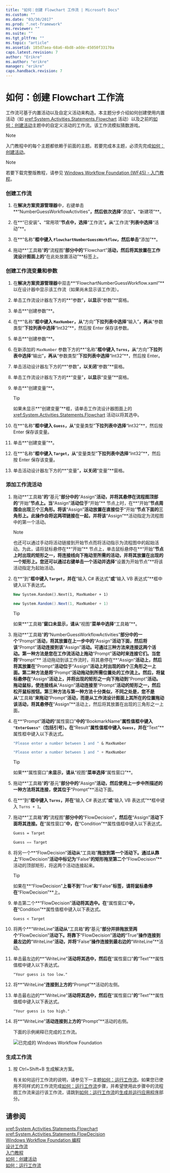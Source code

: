 ```yaml
---
title: "如何：创建 Flowchart 工作流 | Microsoft Docs"
ms.custom: ""
ms.date: "03/30/2017"
ms.prod: ".net-framework"
ms.reviewer: ""
ms.suite: ""
ms.tgt_pltfrm: ""
ms.topic: "article"
ms.assetid: 185d7aea-68a6-4bd8-adde-45050f33170a
caps.latest.revision: 7
author: "Erikre"
ms.author: "erikre"
manager: "erikre"
caps.handback.revision: 7
---
```

# 如何：创建 Flowchart 工作流
工作流可基于内置活动以及自定义活动来构造。本主题分步介绍如何创建使用内置活动（如 <xref:System.Activities.Statements.Flowchart> 活动）以及之前的[如何：创建活动](../../../docs/framework/windows-workflow-foundation//how-to-create-an-activity.md)主题中的自定义活动的工作流。该工作流模拟猜数游戏。  
  
> [!NOTE]
>  入门教程中的每个主题都依赖于前面的主题。若要完成本主题，必须先完成[如何：创建活动](../../../docs/framework/windows-workflow-foundation//how-to-create-an-activity.md)。  
  
> [!NOTE]
>  若要下载完整版教程，请参见 [Windows Workflow Foundation \(WF45\) \- 入门教程](http://go.microsoft.com/fwlink/?LinkID=248976)。  
  
### 创建工作流  
  
1.  在**解决方案资源管理器**中，右键单击**“NumberGuessWorkflowActivities”**，然后依次选择**“添加”**、**“新建项”**。  
  
2.  在**“已安装”**、**“常用项”**节点中，选择**“工作流”**。从**“工作流”**列表中选择**“活动”**。  
  
3.  在**“名称”**框中键入 `FlowchartNumberGuessWorkflow`，然后单击**“添加”**。  
  
4.  拖动**“工具箱”**的**“流程图”**部分中的**“Flowchart”**活动，然后将其放置在工作流设计图面上的**“在此处放置活动”**标签上。  
  
### 创建工作流变量和参数  
  
1.  在**解决方案资源管理器**中双击**“FlowchartNumberGuessWorkflow.xaml”**以在设计器中显示该工作流（如果尚未显示该工作流）。  
  
2.  单击工作流设计器左下方的**“参数”**，以显示**“参数”**窗格。  
  
3.  单击**“创建参数”**。  
  
4.  在**“名称”**框中键入 `MaxNumber`，从**“方向”**下拉列表中选择**“输入”**，再从**“参数类型”**下拉列表中选择**“Int32”**，然后按 Enter 保存该参数。  
  
5.  单击**“创建参数”**。  
  
6.  在新添加的 `MaxNumber` 参数下方的**“名称”**框中键入 `Turns`，从**“方向”**下拉列表中选择**“输出”**，再从**“参数类型”**下拉列表中选择**“Int32”**，然后按 Enter。  
  
7.  单击活动设计器左下方的**“参数”**，以关闭**“参数”**窗格。  
  
8.  单击工作流设计器左下方的**“变量”**，以显示**“变量”**窗格。  
  
9. 单击**“创建变量”**。  
  
    > [!TIP]
    >  如果未显示**“创建变量”**框，请单击工作流设计器图面上的 <xref:System.Activities.Statements.Flowchart> 活动以将其选中。  
  
10. 在**“名称”**框中键入 `Guess`，从**“变量类型”**下拉列表中选择**“Int32”**，然后按 Enter 保存该变量。  
  
11. 单击**“创建变量”**。  
  
12. 在**“名称”**框中键入 `Target`，从**“变量类型”**下拉列表中选择**“Int32”**，然后按 Enter 保存该变量。  
  
13. 单击活动设计器左下方的**“变量”**，以关闭**“变量”**窗格。  
  
### 添加工作流活动  
  
1.  拖动**“工具箱”**的**“基元”**部分中的**“Assign”**活动，并将其悬停在流程图顶部的**“开始”**节点上。当**“Assign”**活动位于**“开始”** 节点上时，在**“开始”**节点周围会出现三个三角形。将该**“Assign”**活动放置在直接位于**“开始”**节点下面的三角形上。此操作会将这两项链接在一起，并将该**“Assign”**活动指定为流程图中的第一个活动。  
  
    > [!NOTE]
    >  也还可以通过手动将活动链接到开始节点而将活动指示为流程图中的起始活动。为此，请将鼠标悬停在**“开始”** 节点上，单击鼠标悬停在**“开始”**节点上时出现的矩形之一，将连接线向下拖动至所需的活动，并将其放置在出现的一个矩形上。您还可以通过右键单击一个活动并选择**“设置为开始节点”**将该活动指定为起始活动。  
  
2.  在**“到”**框中键入 `Target`，并在**“输入 C\# 表达式”**或**“输入 VB 表达式”**框中键入以下表达式。  
  
    ```vb  
    New System.Random().Next(1, MaxNumber + 1)  
    ```  
  
    ```csharp  
    new System.Random().Next(1, MaxNumber + 1)  
    ```  
  
    > [!TIP]
    >  如果**“工具箱”**窗口未显示，请从**“视图”**菜单中选择**“工具箱”**。  
  
3.  拖动**“工具箱”**的**“NumberGuessWorkflowActivities”**部分中的一个**“Prompt”**活动，将其放置在上一步中的**“Assign”**活动下面，然后将该**“Prompt”**活动连接到该**“Assign”**活动。可通过三种方法来连接这两个活动。第一种方法是您在工作流活动上拖动**“Prompt”**活动时来连接它们。当您将**“Prompt”** 活动拖动到该工作流时，将其悬停在**“Assign”**活动上，然后将其放置在**“Prompt”**活动位于**“Assign”**活动上时出现的四个三角形之一上面。第二种方法是将**“Prompt”**活动拖动到所需位置处的工作流上。然后，将鼠标悬停在**“Assign”**活动上，并将出现的矩形之一向下拖动到**“Prompt”**活动。拖动鼠标，使连接线从**“Assign”**活动连接至**“Prompt”**活动的矩形之一，然后松开鼠标按钮。第三种方法与第一种方法十分类似，不同之处是，您不是从**“工具箱”**来拖动**“Prompt”**活动，而是从工作流设计图面上其所在的位置拖动该活动，将其悬停在**“Assign”**活动上，然后将其放置在出现的三角形之一上面。  
  
4.  在**“Prompt”**活动的**“属性窗口”**中的**“BookmarkName”**属性值框中键入 `"EnterGuess"`（包括引号）。在**“Result”**属性值框中键入 `Guess`，并在**“Text”**属性框中键入以下表达式。  
  
    ```vb  
    "Please enter a number between 1 and " & MaxNumber  
    ```  
  
    ```csharp  
    "Please enter a number between 1 and " + MaxNumber  
    ```  
  
    > [!TIP]
    >  如果**“属性窗口”**未显示，请从**“视图”**菜单选择**“属性窗口”**。  
  
5.  拖动**“工具箱”**的**“基元”**部分中的**“Assign”**活动，然后使用上一步中所描述的一种方法将其连接，使其位于**“Prompt”**活动下面。  
  
6.  在**“到”**框中键入 `Turns`，并在**“输入 C\# 表达式”**或**“输入 VB 表达式”**框中键入 `Turns + 1`。  
  
7.  拖动**“工具箱”**的**“流程图”**部分中的**“FlowDecision”**，然后在**“Assign”**活动下面将其连接。在**“属性窗口”**中，在**“Condition”**属性值框中键入以下表达式。  
  
    ```vb  
    Guess = Target  
    ```  
  
    ```csharp  
    Guess == Target  
    ```  
  
8.  将另一个**“FlowDecision”**活动从**“工具箱”**拖放到第一个活动下。通过从靠上**“FlowDecision”**活动中标记为**“False”**的矩形拖至第二个**“FlowDecision”**活动的顶部矩形，将这两个活动连接起来。  
  
    > [!TIP]
    >  如果在**“FlowDecision”**上看不到**“True”**和**“False”**标签，请将鼠标悬停在**“FlowDecision”**上。  
  
9. 单击第二个**“FlowDecision”**活动将其选中。在**“属性窗口”**中，在**“Condition”**属性值框中键入以下表达式。  
  
    ```vb-c#  
    Guess < Target  
    ```  
  
10. 将两个**“WriteLine”**活动从**“工具箱”**的**“基元”**部分并排拖放至两个**“FlowDecision”**活动下。将靠下**“FlowDecision”**活动的**“True”**操作连接到最左边的**“WriteLine”**活动，并将**“False”**操作连接到最右边的**“WriteLine”**活动。  
  
11. 单击最左边的**“WriteLine”**活动将其选中，然后在**“属性窗口”**的**“Text”**属性值框中键入以下表达式。  
  
    ```vb-c#  
    "Your guess is too low."  
    ```  
  
12. 将**“WriteLine”**连接到上方的**“Prompt”**活动的左侧。  
  
13. 单击最右边的**“WriteLine”**活动将其选中，然后在**“属性窗口”**的**“Text”**属性值框中键入以下表达式。  
  
    ```vb-c#  
    "Your guess is too high."  
    ```  
  
14. 将**“WriteLine”**活动连接到上方的**“Prompt”**活动的右侧。  
  
     下面的示例阐释已完成的工作流。  
  
     ![已完成的 Windows Workflow Foundation](../../../docs/framework/windows-workflow-foundation//media/gettingstartedtutorialcompletedflowchart.PNG "GettingStartedTutorialCompletedFlowchart")  
  
### 生成工作流  
  
1.  按 Ctrl\+Shift\+B 生成解决方案。  
  
     有关如何运行工作流的说明，请参见下一主题[如何：运行工作流](../../../docs/framework/windows-workflow-foundation//how-to-run-a-workflow.md)。如果您已使用不同样式的工作流完成[如何：运行工作流](../../../docs/framework/windows-workflow-foundation//how-to-run-a-workflow.md)步骤，并希望使用此步骤中的流程图工作流来运行该工作流，请跳到[如何：运行工作流](../../../docs/framework/windows-workflow-foundation//how-to-run-a-workflow.md)的[生成并运行应用程序](../../../docs/framework/windows-workflow-foundation//how-to-run-a-workflow.md#BKMK_ToRunTheApplication)部分。  
  
## 请参阅  
 <xref:System.Activities.Statements.Flowchart>   
 <xref:System.Activities.Statements.FlowDecision>   
 [Windows Workflow Foundation 编程](../../../docs/framework/windows-workflow-foundation//programming.md)   
 [设计工作流](../../../docs/framework/windows-workflow-foundation//designing-workflows.md)   
 [入门教程](../../../docs/framework/windows-workflow-foundation//getting-started-tutorial.md)   
 [如何：创建活动](../../../docs/framework/windows-workflow-foundation//how-to-create-an-activity.md)   
 [如何：运行工作流](../../../docs/framework/windows-workflow-foundation//how-to-run-a-workflow.md)